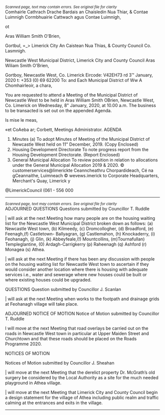 *<small>Scanned page, text may contain errors. See original file for clarity</small>*  
Comhairle Cathrach Drache Bardais an Chaisledin Nua Thiar,
& Contae Luimnigh Cormbhuairie Cattwach agus Contae Luimnigh,

ot

Aras William Smith O'Brien,

Gortbul,
=_> Limerick City An Caistean Nua Thias,
& County Council Co. Lasmnigh.

Newcastle West Municipal District,
Limerick City and County Council
Aras Wiliam Smith O'Brien,

Gortboy,
Newcastle West,
Co. Limerick
Eircode: V42EH73
rd
3™ January, 2020 t: +353 (0) 69 62200
To: and Each Municipal District of Ww
A Chomhairleoir, a chara,

You are requested to attend a Meeting of the Municipal District of Newcastle West to be held
in Aras William Smith OBrien, Newcastle West, Co. Limerick on Wednesday, 8" January, 2020,
at 10.00 a.m. The business to be transacted is set out on the appended Agenda.

Is mise le meas,

«et CoAeba
ar; Corbett,
Meetings Administrator.
AGENDA
1. Minutes
(a) To adopt Minutes of Meeting of the Municipal District of Newcastle West held on 11"
December, 2019.
(Copy Enclosed)
2. Housing Development Directorate
To note progress report from the Housing Development Directorate.
(Report Enclosed)
3. General Municipal Allocation
To review position in relation to allocations under the General Municipal Allocation
2019 & 2020.
© customerservices@limerickte
Ceanncheathru Chorpardideach, Cé na gCeannaithe, Luimneach © wevews.imerick to
Corporate Headquarters, Merchant's Quay, Limerick y

@LimerickCouncil
(061 - 556 000

---
*<small>Scanned page, text may contain errors. See original file for clarity</small>*  
ADJOURNED QUESTIONS
Questions submitted by Councillor T. Ruddle

| will ask at the next Meeting how many people are on the housing waiting list for the
Newcastle West Municipal District broken down as follows: (a) Newcastle West
town, (b) Kilmeedy, (c) Dromcollogher, (d) Broadford, (e) Feenagh,(f) Castletown-
Ballyagran, (g) Castlemahon, (h) Knockaderry, (i) Feohanagh, (j) Glin, (k) Abbeyfeale,(!)
Mountcollins, (m)Tournafullan) Templeglantine, (0) Ardagh-Carrigkerry (p)
Raheenagh (q) Ashford (r) Monagea (s) Athea.

| will ask at the next Meeting if there has been any discussion with people on the
housing waiting list for Newcastle West town to ascertain if they would consider
another location where there is housing with adequate services i.e., water and
sewerage where new houses could be built or where existing houses could be
upgraded.

QUESTIONS
Question submitted by Councillor J. Scanlan

| will ask at the next Meeting when works to the footpath and drainage grids at
Feohanagh village will take place.

ADJOURNED NOTICE OF MOTION
Notice of Motion submitted by Councillor T. Ruddle

I will move at the next Meeting that road overlays be carried out on the roads in
Newcastle West town in particular at Upper Maiden Street and Churchtown and that
these roads should be placed on the Roads Programme 2020.

NOTICES OF MOTION

Notices of Motion submitted by Councillor J. Sheahan

| will move at the next Meeting that the derelict property Dr. McGrath’s old surgery
be considered by the Local Authority as a site for the much needed playground in
Athea village.

| will move at the next Meeting that Limerick City and County Council begin a design
statement for the village of Athea including public realm and traffic calming at the
entrances and exits in the village.

---
